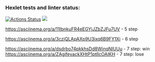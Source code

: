 ### Hexlet tests and linter status:
[![Actions Status](https://github.com/marus0v/php-project-45/workflows/hexlet-check/badge.svg)](https://github.com/marus0v/php-project-45/actions)
<a href="https://codeclimate.com/github/marus0v/php-project-45/maintainability"><img src="https://api.codeclimate.com/v1/badges/ad0529814491f1c168ab/maintainability" /></a>

https://asciinema.org/a/11IbnkuFR4eEGYjJZbZJFu7UV - 5 step

https://asciinema.org/a/3czjQLApAXp9U3ixq6B9FY1Xi - 6 step

https://asciinema.org/a/dsdrbo74pkkhsDd8WinqNIUUu - 7 step: win
https://asciinema.org/a/ZAgifeyackXHtP1ptllcOAIKH - 7 step: lose

